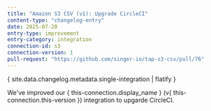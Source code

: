 ```yaml
---
title: "Amazon S3 CSV (v1): Upgrade CircleCI"
content-type: "changelog-entry"
date: 2025-07-28
entry-type: improvement
entry-category: integration
connection-id: s3
connection-version: 1
pull-request: "https://github.com/singer-io/tap-s3-csv/pull/76"
---
```

{ site.data.changelog.metadata.single-integration | flatify }

We've improved our { this-connection.display_name } (v{ this-connection.this-version }) integration to upgarde CircleCI.